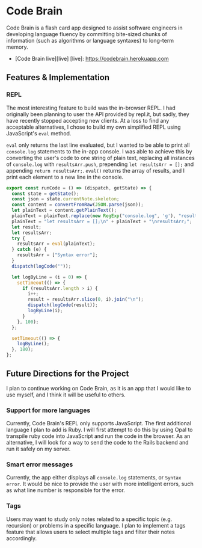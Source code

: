 # Code Brain

Code Brain is a flash card app designed to assist software engineers in developing language fluency by committing bite-sized chunks of information (such as algorithms or language syntaxes) to long-term memory.

* [Code Brain live][live]
[live]: https://codebrain.herokuapp.com

## Features & Implementation

### REPL

The most interesting feature to build was the in-browser REPL. I had originally been planning to user the API provided by repl.it, but sadly, they have recently stopped accepting new clients. At a loss to find any acceptable alternatives, I chose to build my own simplified REPL using JavaScript's `eval` method.

`eval` only returns the last line evaluated, but I wanted to be able to print all `console.log` statements to the in-app console. I was able to achieve this by converting the user's code to one string of plain text, replacing all instances of `console.log` with `resultsArr.push`, prepending `let resultsArr = [];` and appending `return resultsArr;`. `eval()` returns the array of results, and I print each element to a new line in the console.

```javascript
export const runCode = () => (dispatch, getState) => {
  const state = getState();
  const json = state.currentNote.skeleton;
  const content = convertFromRaw(JSON.parse(json));
  let plainText = content.getPlainText();
  plainText = plainText.replace(new RegExp("console.log", 'g'), "resultsArr.push");
  plainText = "let resultsArr = [];\n" + plainText + "\nresultsArr;";
  let result;
  let resultsArr;
  try {
    resultsArr = eval(plainText);
  } catch (e) {
    resultsArr = ["Syntax error"];
  }
  dispatch(logCode(""));

  let logByLine = (i = 0) => {
    setTimeout(() => {
      if (resultsArr.length > i) {
        i++;
        result = resultsArr.slice(0, i).join("\n");
        dispatch(logCode(result));
        logByLine(i);
      }
    }, 100);
  };

  setTimeout(() => {
    logByLine();
  }, 180);
};
```

## Future Directions for the Project

I plan to continue working on Code Brain, as it is an app that I would like to use myself, and I think it will be useful to others.

### Support for more languages

Currently, Code Brain's REPL only supports JavaScript. The first additional language I plan to add is Ruby. I will first attempt to do this by using Opal to transpile ruby code into JavaScript and run the code in the browser. As an alternative, I will look for a way to send the code to the Rails backend and run it safely on my server.

### Smart error messages

Currently, the app either displays all `console.log` statements, or `Syntax error`. It would be nice to provide the user with more intelligent errors, such as what line number is responsible for the error.

### Tags

Users may want to study only notes related to a specific topic (e.g. recursion) or problems in a specific language. I plan to implement a tags feature that allows users to select multiple tags and filter their notes accordingly.
